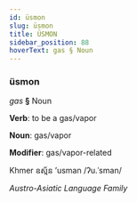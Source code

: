 ```yaml
---
id: üsmon
slug: üsmon
title: ÜSMON
sidebar_position: 88
hoverText: gas § Noun
---
```


### üsmon

*gas* **§** Noun

**Verb**: to be a gas/vapor

**Noun**: gas/vapor

**Modifier**: gas/vapor-related

Khmer ឧស្ម័ន ʼusman /ʔu.ˈsman/

*Austro-Asiatic Language Family*